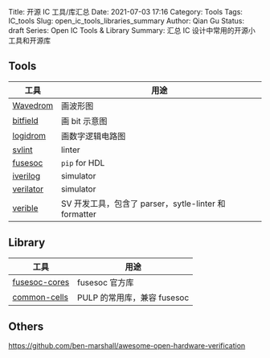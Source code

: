 Title: 开源 IC 工具/库汇总
Date: 2021-07-03 17:16
Category: Tools
Tags: IC_tools
Slug: open_ic_tools_libraries_summary
Author: Qian Gu
Status: draft
Series: Open IC Tools & Library
Summary: 汇总 IC 设计中常用的开源小工具和开源库

## Tools

| 工具                  | 用途 |
| -------------------- | ------------- |
| [Wavedrom][wavedrom] | 画波形图        |
| [bitfield][bitfield] | 画 bit 示意图   |
| [logidrom][logidrom] | 画数字逻辑电路图 |
| [svlint][svlint]     | linter        |
| [fusesoc][fusesoc]   | `pip` for HDL |
| [iverilog][iverilog] | simulator     |
| [verilator][verilator] | simulator     |
| [verible][verible]   | SV 开发工具，包含了 parser，sytle-linter 和 formatter |

[wavedrom]: https://github.com/wavedrom/wavedrom
[bitfield]: https://github.com/wavedrom/bitfield
[logidrom]: https://github.com/wavedrom/logidrom
[svlint]: https://github.com/dalance/svlint
[fusesoc]: https://github.com/olofk/fusesoc
[iverilog]: http://iverilog.icarus.com/
[verilator]: https://www.veripool.org/verilator/
[verible]: https://github.com/chipsalliance/verible

## Library

| 工具                            | 用途                      |
| ------------------------------ | ------------------------- |
| [fusesoc-cores][fusesoc-cores] | fusesoc 官方库             |
| [common-cells][common-cells]   | PULP 的常用库，兼容 fusesoc |

[fusesoc-cores]: https://github.com/fusesoc/fusesoc-cores
[common-cells]: https://github.com/pulp-platform/common_cells

## Others

https://github.com/ben-marshall/awesome-open-hardware-verification
